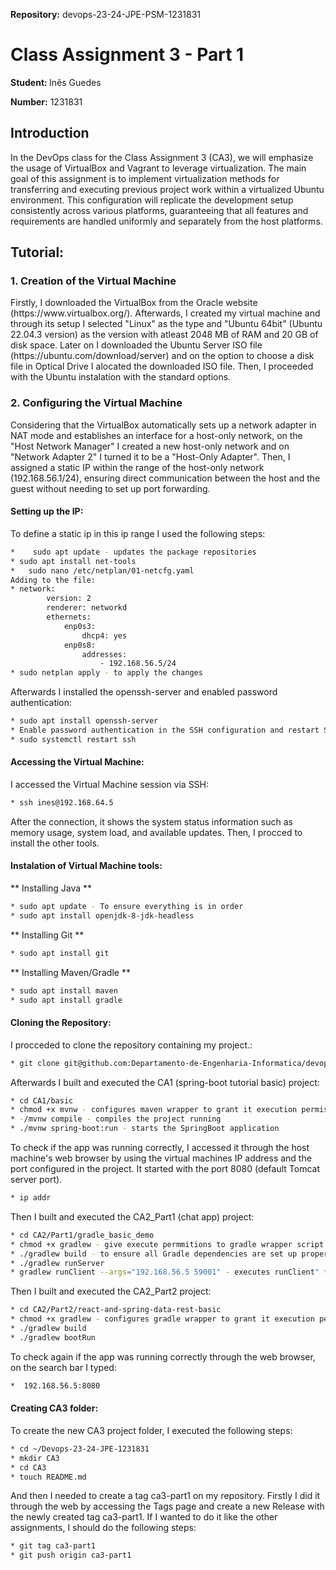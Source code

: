 

<strong>Repository:</strong> devops-23-24-JPE-PSM-1231831
 <p></p>

# Class Assignment 3 - Part 1

<p></p>

<strong>Student: </strong>
Inês Guedes
 <p></p>

<strong>Number:</strong>
1231831
<p></p>

<p>
</p>
<p></p>

## Introduction
In the DevOps class for the Class Assignment 3 (CA3), we will emphasize the usage of VirtualBox and Vagrant to leverage virtualization.
The main goal of this assignment is to implement virtualization methods for transferring and executing previous project work within a virtualized Ubuntu environment. This configuration will replicate the development setup consistently across various platforms, guaranteeing that all features and requirements are handled uniformly and separately from the host platforms.

<p></p>

## Tutorial: 
<p></p>
<p></p>

### 1. Creation of the Virtual Machine

<p></p>
Firstly, I downloaded the VirtualBox from the Oracle website (https://www.virtualbox.org/). Afterwards, I created my virtual machine and through its setup I selected "Linux" as the type and "Ubuntu 64bit" (Ubuntu 22.04.3 version) as the version with atleast 2048 MB of RAM and 20 GB of disk space. Later on I downloaded the Ubuntu Server ISO file (https://ubuntu.com/download/server) and on the option to choose a disk file in Optical Drive I alocated the downloaded ISO file. Then, I proceeded with the Ubuntu instalation with the standard options.

<p></p>
<p></p>

### 2. Configuring the Virtual Machine
<p></p>
Considering that the VirtualBox automatically sets up a network adapter in NAT mode and establishes an interface for a host-only network, on the "Host Network Manager" I created a new host-only network and on "Network Adapter 2" I turned it to be a "Host-Only Adapter". Then, I assigned a static IP within the range of the host-only network (192.168.56.1/24), ensuring direct communication between the host and the guest without needing to set up port forwarding.

<p></p>
<p></p>

#### Setting up the IP:

<p></p>
To define a static ip in this ip range I used the following steps: <p></p>

```bash
*	 sudo apt update - updates the package repositories
* sudo apt install net-tools
*	sudo nano /etc/netplan/01-netcfg.yaml
Adding to the file:
* network:
        version: 2
        renderer: networkd
        ethernets:
            enp0s3:
                dhcp4: yes
            enp0s8:
                addresses:
                    - 192.168.56.5/24
* sudo netplan apply - to apply the changes
```

<p></p>
<p></p>
Afterwards I installed the openssh-server and enabled password authentication:  <p></p>

```bash
* sudo apt install openssh-server
* Enable password authentication in the SSH configuration and restart SSH service
* sudo systemctl restart ssh
```

<p></p>


#### Accessing the Virtual Machine:
<p></p>
I accessed the Virtual Machine session via SSH: <p></p>

```bash
* ssh ines@192.168.64.5
```
 <p></p>
After the connection, it shows the system status information such as memory usage, system load, and available updates. Then, I procced to install the other tools.
 <p></p>
 <p></p>

#### Instalation of Virtual Machine tools:

<p></p>
** Installing Java **
<p></p>

```bash
* sudo apt update - To ensure everything is in order
* sudo apt install openjdk-8-jdk-headless
```
<p></p>
** Installing Git **
<p></p>

```bash
* sudo apt install git 
```
<p></p>

** Installing Maven/Gradle **
<p></p>

```bash
* sudo apt install maven
* sudo apt install gradle
```
<p></p>
<p></p>

#### Cloning the Repository:
<p></p>
I procceded to clone the repository containing my project.: <p></p>

```bash
* git clone git@github.com:Departamento-de-Engenharia-Informatica/devops-23-24-JPE-1231831.git
```
<p></p>
<p></p>
Afterwards I built and executed the CA1 (spring-boot tutorial basic) project: <p></p>

```bash
* cd CA1/basic
* chmod +x mvnw - configures maven wrapper to grant it execution permissions
* -/mvnw compile - compiles the project running
* ./mvnw spring-boot:run - starts the SpringBoot application
```
<p></p>
<p></p>
To check if the app was running correctly, I accessed it through the host machine's web browser by using the virtual machines IP address and the port configured in the project. 
It started with the port 8080 (default Tomcat server port).<p></p>

```bash
* ip addr
```
<p></p>
<p></p>
Then I built and executed the CA2_Part1 (chat app) project: <p></p>

```bash
* cd CA2/Part1/gradle_basic_demo
* chmod +x gradlew - give execute permmitions to gradle wrapper script
* ./gradlew build - to ensure all Gradle dependencies are set up properly
* ./gradlew runServer
* gradlew runClient --args="192.168.56.5 59001" - executes runClient" task with the port 59001
  ```
<p></p>
<p></p>
Then I built and executed the CA2_Part2 project: <p></p>
   
```bash
* cd CA2/Part2/react-and-spring-data-rest-basic
* chmod +x gradlew - configures gradle wrapper to grant it execution permissions
* ./gradlew build
* ./gradlew bootRun
```
<p></p>
<p></p>
To check again if the app was running correctly through the web browser, on the search bar I typed: <p></p>

```bash
*  192.168.56.5:8080
```
<p></p>
<p></p>

#### Creating CA3 folder:
<p></p>
To create the new CA3 project folder, I executed the following steps: <p></p>

```bash
* cd ~/Devops-23-24-JPE-1231831
* mkdir CA3
* cd CA3
* touch README.md
```
<p></p>
And then I needed to create a tag ca3-part1 on my repository. Firstly I did it through the web by accessing the Tags page and create a new Release with the newly created tag ca3-part1.
If I wanted to do it like the other assignments, I should do the following steps:
<p></p>

```bash
* git tag ca3-part1
* git push origin ca3-part1
```
 
 <p></p>
  <p></p>
   <p></p>
    <p></p>
    
